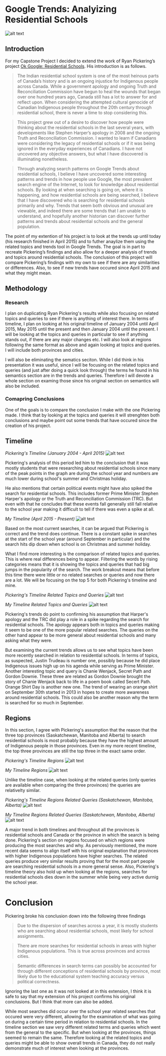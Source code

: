 # Google Trends: Analyizing Residential Schools

![alt text][logo]

[logo]: https://ssl.gstatic.com/trends_tpt/fb29f61e3b0419e1e745c9245d00d094c5357b2246bbdf17cd2b03d7349b2c72.png "Google Trends"


## Introduction

For my Capstone Project I decided to extend the work of Ryan Pickering’s project [Ok Google: Residential Schools](https://ryanpickering.github.io/Residential-School-Online-Response/#page-top). His introduction is as follows.

>The Indian residential school system is one of the most heinous parts of Canada’s history and is an ongoing injustice for Indigenous people across Canada. While a government apology and ongoing Truth and Reconciliation Commission have begun to heal the wounds that began over one hundred years ago, Canada still has a lot to answer for and reflect upon. When considering the attempted cultural genocide of Canadian Indigenous people throughout the 20th century through residential school, there is never a time to stop considering this.

>This project grew out of a desire to discover how people were thinking about the residential schools in the last several years, with developments like Stephen Harper’s apology in 2008 and the ongoing Truth and Reconciliation Commission. I wanted to learn if Canadians were considering the legacy of residential schools or if it was being ignored in the everyday experiences of Canadians. I have not uncovered any objective answers, but what I have discovered is illuminating nonetheless.

>Through analyzing search patterns on Google Trends about residential schools, I believe I have uncovered some interesting patterns and trends in how people use Google, the most prevalent search engine of the Internet, to look for knowledge about residential schools. By looking at when searching is going on, where it is happening, and how residential schools are being searched, I believe that I have discovered who is searching for residential schools primarily and why. Trends that seem both obvious and unusual are viewable, and indeed there are some trends that I am unable to understand, and hopefully another historian can discover further patterns and trends about residential schools and the general population.

The point of my extention of his project is to look at the trends up until today (his research finished in April 2015) and to futher anaylize them using the related topics and trends tool in Google Trends. The goal is in part to recreate Pickering’s findings and also allow for a deeper analysis of trends and topics around residential schools. The conclusion of this project will compare Pickering’s findings with my own to see if there are any similarities or differences. Also, to see if new trends have occured since April 2015 and what they might mean.

## Methodology

### Research

I plan on duplicating Ryan Pickering's results while also focusing on related topics and queries to see if there is anything of interest there. In terms of timeline, I plan on looking at his original timeline of January 2004 until April 2015, May 2015 until the present and then January 2004 until the present. I will be looking at the topics and queries in particular to see if anything stands out, if there are any major changes etc. I will also look at regions following the same format as above and again looking at topics and queries. I will include both provinces and cities.

I will also be eliminating the sematics seciton. While I did think in his presentation it was useful, since I will be focusing on the related topics and queries (and just after doing a quick look through) the terms he found in his semantics section are in the trends and queries. Therefore I will devote a whole section on examing those since his original section on semantics will also be included. 

### Comapring Conclusions

One of the goals is to compare the conclusion I make with the one Pickering made. I think that by looking at the topics and queries it will strenghten both conclusions and maybe point out some trends that have occured since the creation of his project.

## Timeline

*Pickering's Timeline (January 2004 - April 2015)*
![alt text](https://github.com/xvictoriajordan/Residential-School-Online-Response/blob/master/Pickering%20Data%20timeline.jpeg?raw=true "Pickering Timeline")

Pickering's analysis of this period led him to the conclusion that it was mostly students that were researching about residential schools since many of the peak points in the graph are during the school year and numbers are much lower during school's summer and Christmas holiday. 

He also mentions that certain political events might have also spiked the search for residential schools. This includes former Prime Minister Stephen Harper's apology or the Truth and Reconciliation Commission (TRC). But even with that he concludes that these events fall generally still fall relative to the school year making it difficult to tell if there was even a spike at all.

*My Timeline (April 2015 - Present)*
![alt text](https://github.com/xvictoriajordan/Residential-School-Online-Response/blob/master/Capstone-project/My%20timeline.jpeg?raw=true "My Timeline")

Based on the most current searches, it can be argued that Pickering is correct and the trend does continue. There is a constant spike in searches at the start of the school year (around September in particular) and the search hits dip down when school is on Christmas and summer holiday. 

What I find more interesting is the comparison of related topics and queries. This is where real differences being to appear. Filtering the words by rising categories means that it is showing the topics and queries that had big jumps in the popularity of the search. The work breakout means that before this time there were little or no related searches or queries and now there are a lot. We will be focusing on the top 5 for both Pickering's timeline and mine.

*Pickering's Timeline Related Topics and Queries*
![alt text](https://github.com/xvictoriajordan/Residential-School-Online-Response/blob/master/pickering%20timeline%20topics.jpeg?raw=true)

*My Timeline Related Topics and Queries*
![alt text](https://github.com/xvictoriajordan/Residential-School-Online-Response/blob/master/victoria%20timeline%20topics.jpeg?raw=true)

Pickering's trends do point to confirming his assumption that Harper's apology and the TRC did play a role in a spike regarding the search for residential schools. The apology appears both in topics and queries making it seem to be one of the more popular related searches. The queries on the other hand appear to be more general about residential schools and many asking what they were.  

But examining the current trends allows us to see what topics have been more recently searched in relation to residential schools. In terms of topics, as suspected, Justin Trudeau is number one, possibly because he did place Indigenous issues high up on his agenda while serving as Prime Minister. Another interesting topic and query is Chanie Wenjack, Secret Path and Gordon Downie. These three are related as Gordon Downie brought the story of Chanie Wenjack back to life in a poem book called Secert Path. Orange Shirt Day is another new one. The trend of wearing an orange shirt on September 30th started in 2013 in hopes to create more awareness around residential schools. This could also be another reason why the term is searched for so much in September.

## Regions

In this section, I agree with Pickering's assumption that the reason that the three top provinces (Saskatchewan, Manitoba and Alberta) to search residential schools is most probably because they have the highest amount of Indigenous people in those provinces. Even in my more recent timeline, the top three provinces are still the top three in the exact same order. 

*Pickering's Timeline Regions*
![alt text](https://github.com/xvictoriajordan/Residential-School-Online-Response/blob/master/pickering%20regions.jpeg?raw=true)

*My Timeline Regions*
![alt text](https://github.com/xvictoriajordan/Residential-School-Online-Response/blob/master/victoria%20regions.jpeg?raw=true)

Unlike the timeline case, when looking at the related queries (only queries are available when comparing the three provinces) the queries are relativelty similar.

*Pickering's Timeline Regions Related Queries (Saskatchewan, Manitoba, Alberta)*
![alt text](https://github.com/xvictoriajordan/Residential-School-Online-Response/blob/master/pickering%20regions%20queries.png?raw=true)

*My Timeline Regions Related Queries (Saskatchewan, Manitoba, Alberta)*
![alt text](https://github.com/xvictoriajordan/Residential-School-Online-Response/blob/master/victoria%20regions%20queries.png?raw=true)

A major trend in both timelines and throughout all the provinces is residential schools and Canada or the province in which the search is being done. Pickering's section on regions focused on which regions were producing the most searches and why. As perviously mentioned, the more recent data seems to align itself with his original explanation that provinces with higher Indigenous populations have higher searches. The related queries produce very similar results proving that for the most part people are searching residential schools in a more general sense. Also, Pickering's timeline theory also hold up when looking at the regions, searches for residential schools dies down in the summer while being very active durnig the school year.

# Conclusion

Pickering broke his conclusion down into the following three findings

>Due to the dispersion of searches across a year, it is mostly students who are searching about residential schools, most likely for school assignments.

>There are more searches for residential schools in areas with higher Indigenous populations. This is true across provinces and across cities.

>Semantic differences in search terms can possibly be accounted for through different conceptions of residential schools by province, most likely due to the educational system teaching accuracy versus political correctness.

Ignoring the last one as it was not looked at in this extension, I think it is safe to say that my extension of his project confirms his original conclusions. But I think that more can also be added.

While most searches did occur over the school year related searches that occured were very different, allowing for the examination of what was going on during a certain time period in relation to residential schools. In the timeline section we saw very different related terms and queries which went from the general to the specific. But when looking at the provinces, things seemed to remain the same. Therefore looking at the related topics and queries might be able to show overall trends in Canada, they do not really demonstrate much of interest when looking at the provinces.
